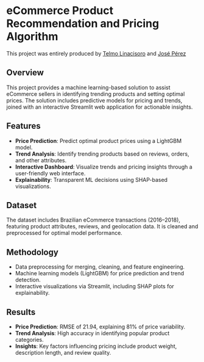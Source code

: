 # eCommerce Product Recommendation and Pricing Algorithm 
This project was entirely produced by [Telmo Linacisoro](https://github.com/telmolinacisoro) and [José Pérez](https://github.com/jopecl) 

## Overview  
This project provides a machine learning-based solution to assist eCommerce sellers in identifying trending products and setting optimal prices. The solution includes predictive models for pricing and trends, joined with an interactive Streamlit web application for actionable insights.  

## Features  
- **Price Prediction**: Predict optimal product prices using a LightGBM model.  
- **Trend Analysis**: Identify trending products based on reviews, orders, and other attributes.  
- **Interactive Dashboard**: Visualize trends and pricing insights through a user-friendly web interface.  
- **Explainability**: Transparent ML decisions using SHAP-based visualizations.  

## Dataset  
The dataset includes Brazilian eCommerce transactions (2016–2018), featuring product attributes, reviews, and geolocation data. It is cleaned and preprocessed for optimal model performance.

## Methodology  
- Data preprocessing for merging, cleaning, and feature engineering.  
- Machine learning models (LightGBM) for price prediction and trend detection.  
- Interactive visualizations via Streamlit, including SHAP plots for explainability.  

## Results  
- **Price Prediction**: RMSE of 21.94, explaining 81% of price variability.  
- **Trend Analysis**: High accuracy in identifying popular product categories.  
- **Insights**: Key factors influencing pricing include product weight, description length, and review quality.  
